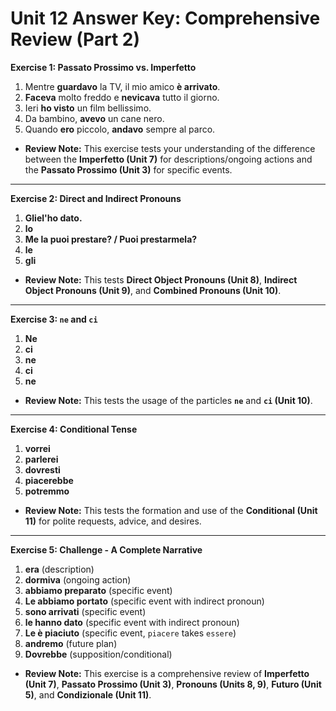 
# Unit 12 Answer Key: Comprehensive Review (Part 2)

**Exercise 1: Passato Prossimo vs. Imperfetto**
1.  Mentre **guardavo** la TV, il mio amico **è arrivato**.
2.  **Faceva** molto freddo e **nevicava** tutto il giorno.
3.  Ieri **ho visto** un film bellissimo.
4.  Da bambino, **avevo** un cane nero.
5.  Quando **ero** piccolo, **andavo** sempre al parco.
*   **Review Note:** This exercise tests your understanding of the difference between the **Imperfetto (Unit 7)** for descriptions/ongoing actions and the **Passato Prossimo (Unit 3)** for specific events.

---

**Exercise 2: Direct and Indirect Pronouns**
1.  **Gliel'ho dato.**
2.  **lo**
3.  **Me la puoi prestare? / Puoi prestarmela?**
4.  **le**
5.  **gli**
*   **Review Note:** This tests **Direct Object Pronouns (Unit 8)**, **Indirect Object Pronouns (Unit 9)**, and **Combined Pronouns (Unit 10)**.

---

**Exercise 3: `ne` and `ci`**
1.  **Ne**
2.  **ci**
3.  **ne**
4.  **ci**
5.  **ne**
*   **Review Note:** This tests the usage of the particles **`ne`** and **`ci` (Unit 10)**.

---

**Exercise 4: Conditional Tense**
1.  **vorrei**
2.  **parlerei**
3.  **dovresti**
4.  **piacerebbe**
5.  **potremmo**
*   **Review Note:** This tests the formation and use of the **Conditional (Unit 11)** for polite requests, advice, and desires.

---

**Exercise 5: Challenge - A Complete Narrative**
1.  **era** (description)
2.  **dormiva** (ongoing action)
3.  **abbiamo preparato** (specific event)
4.  **Le abbiamo portato** (specific event with indirect pronoun)
5.  **sono arrivati** (specific event)
6.  **le hanno dato** (specific event with indirect pronoun)
7.  **Le è piaciuto** (specific event, `piacere` takes `essere`)
8.  **andremo** (future plan)
9.  **Dovrebbe** (supposition/conditional)
*   **Review Note:** This exercise is a comprehensive review of **Imperfetto (Unit 7)**, **Passato Prossimo (Unit 3)**, **Pronouns (Units 8, 9)**, **Futuro (Unit 5)**, and **Condizionale (Unit 11)**.
